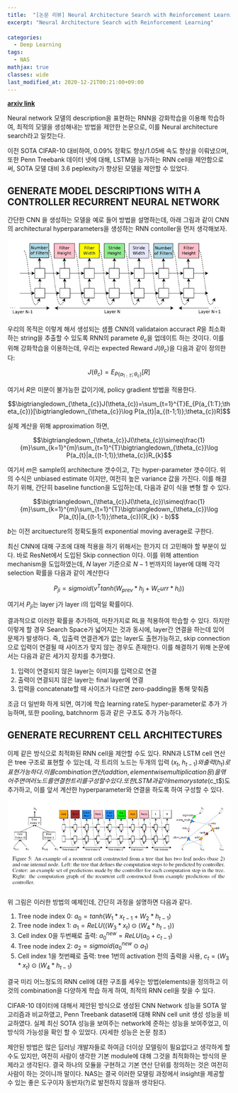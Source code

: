 ```yaml
---
title:  "[논문 리뷰] Neural Architecture Search with Reinforcement Learning"
excerpt: "Neural Architecture Search with Reinforcement Learning"

categories:
  - Deep Learning
tags:
  - NAS
mathjax: true
classes: wide
last_modified_at: 2020-12-21T00:21:00+09:00
---
```


__[arxiv link](https://arxiv.org/pdf/1611.01578.pdf)__

Neural network 모델의 description을 표현하는 RNN을 강화학습을 이용해 학습하여, 최적의 모델을 생성해내는 방법을 제안한 논문으로, 이를 Neural architecture search라고 일컷는다.

이전 SOTA CIFAR-10 대비하여, 0.09% 정확도 향상/1.05배 속도 향상을 이뤄냈으며, 또한 Penn Treebank 데이터 넷에 대해, LSTM을 능가하는 RNN cell을 제안함으로써, SOTA 모델 대비 3.6 peplexity가 향상된 모델을 제안할 수 있었다.

## GENERATE MODEL DESCRIPTIONS WITH A CONTROLLER RECURRENT NEURAL NETWORK
간단한 CNN 을 생성하는 모델을 예로 들어 방법을 설명하는데, 아래 그림과 같이 CNN의 architectural hyperparameters을 생성하는 RNN contoller을 먼저 생각해보자.

![RNN controller가 sample CNN 생성하는 방법](/assets/images/2020-12-27-NAS_with_RL/NAS_RL_CNN_example.jpg)

우리의 목적은 이렇게 해서 생성되는 샘플 CNN의 validataion accuract $R$을 최소화 하는 string을 추출할 수 있도록 RNN의 paramete $\theta_{c}$을 업데이트 하는 것이다. 이를 위해 강화학습을 이용하는데, 우리는 expected Reward $J(\theta_{c})$을 다음과 같이 정의한다:

$$J(\theta_{c})=E_{P(a_{1:T};\theta_{c})}[R]$$

여기서 $R$은 미분이 불가능한 값이기에, policy gradient 방법을 적용한다. 

$$\bigtriangledown_{\theta_{c}}J(\theta_{c})=\sum_{t=1}^{T}E_{P(a_{1:T};\theta_{c})}[\bigtriangledown_{\theta_{c}}\log P(a_{t}|a_{(t-1;1)};\theta_{c})R]$$

실제 계산을 위해 approximation 하면,

$$\bigtriangledown_{\theta_{c}}J(\theta_{c})\simeq\frac{1}{m}\sum_{k=1}^{m}\sum_{t=1}^{T}\bigtriangledown_{\theta_{c}}\log P(a_{t}|a_{(t-1;1)};\theta_{c})R_{k}$$

여기서 $m$은 sample의  architecture 갯수이고, $T$는 hyper-parameter 갯수이다. 위의 수식은 unbiased estimate 이지만, 여전히 높은 variance 값을 가진다. 이를 해결하기 위해, 간단히 baseline function을 도입하는데, 다음과 같이 식을 변형 할 수 있다.

$$\bigtriangledown_{\theta_{c}}J(\theta_{c})\simeq\frac{1}{m}\sum_{k=1}^{m}\sum_{t=1}^{T}\bigtriangledown_{\theta_{c}}\log P(a_{t}|a_{(t-1;1)};\theta_{c})(R_{k} - b)$$

$b$는 이전 arcituecture의 정확도들의 exponential moving average로 구한다.

최신 CNN에 대해 구조에 대해 적용을 하기 위해서는 한가지 더 고민해야 할 부분이 있다. 바로 ResNet에서 도입된 Skip connection 이다. 이를 위해 attention mechanism을 도입하였는데, $N$ layer 기준으로 $N-1$ 번까지의 layer에 대해 각각 selection 확률을 다음과 같이 계산한다

$$P_{ji} = sigmoid(v^{T} tanh(W_{prev}*h_{j} + W_curr * h_{i}))$$

여기서 $P_{ji}$는 layer j가 layer i의 입력일 확률이다.

결과적으로 이러한 확률을 추가하여, 마찬가지로 RL을 적용하여 학습할 수 있다. 하지만 이렇게 할 경우 Search Space가 넓어지는 것과 동시에, layer간 연결을 하는데 있어 문제가 발생하다. 즉, 입출력 연결관계가 없는 layer도 출현가능하고, skip connection으로 입력이 연결될 때 사이즈가 맞지 않는 경우도 존재한다. 이를 해결하기 위해 논문에서는 다음과 같은 세가지 장치를 추가했다.
1. 입력이 연결되지 않은 layer는 이미지를 입력으로 연결
1. 출력이 연결되지 않은 layer는 final layer에 연결
1. 입력을 concatenate할 때 사이즈가 다르면 zero-padding을 통해 맞춰줌

조금 더 일반화 하게 되면, 여기에 학습 learning rate도 hyper-parameter로 추가 가능하며, 또한 pooling, batchnorm 등과 같은 구조도 추가 가능하다.

## GENERATE RECURRENT CELL ARCHITECTURES
이제 같은 방식으로 최적화된 RNN cell을 제안할 수도 있다. RNN과 LSTM cell 연산은 tree 구조로 표현할 수 있는데, 각 트리의 노드는 두개의 입력 ($x_t$, $h_{t-1})와 출력 (h_t)로 표현 가능하다. 이를 combination 연산(addtion, elementwise multiplication 등)을 엮어 주면 여러 노드를 연결한 트리를 구성할 수 있다. 또한 LSTM과 같이 memory state ($c_t$)도 추가하고, 이를 앞서 계산한 hyperparameter와 연결을 하도록 하여 구성할 수 있다. 

![RNN controller가 sample RNN 생성하는 방법](/assets/images/2020-12-27-NAS_with_RL/NAS_RL_RNN_example.jpg)

위 그림은 이러한 방법의 예제인데, 간단히 과정을 설명하면 다음과 같다.
1. Tree node index 0: $a_{0}=tanh(W_{1}*x_{t-1} + W_{2}*h_{t-1})$
1. Tree node index 1: $a_{1}=ReLU((W_{3}*x_{t}) \odot (W_{4}*h_{t-1}))$
1. Cell index 0을 두번째로 출력: $a_{0}^{new}=ReLU(a_{0} + c_{t-1})$
1. Tree node index 2: $a_{2}=sigmoid(a_{0}^{new} \odot a_{1})$
1. Cell index 1을 첫번째로 출력: tree 1번의 activation 전의 출력을 사용, $c_t=(W_3 * x_t) \odot (W_4 * h_{t-1}$)

결국 미리 어느정도의 RNN cell에 대한 구조를 세우는 방법(elements)을 정의하고 이것의 combination을 다양하게 학습 하게 하여, 최적의 RNN cell을 찾을 수 있다.

CIFAR-10 데이터에 대해서 제안된 방식으로 생성된 CNN Network 성능을 SOTA 알고리즘과 비교하였고, Penn Treebank dataset에 대해 RNN cell unit 생성 성능을 비교하였다. 실제 최신 SOTA 성능을 보여주는 network에 준하는 성능을 보여주었고, 이 방식의 가능성을 확인 할 수 있었다. (자세한 성능은 논문 참조)

제안된 방법은 많은 딥러닝 개발자들로 하여금 더이상 모델링이 필요없다고 생각하게 할수도 있지만, 여전히 사람이 생각한 기본 module에 대해 그것을 최적화하는 방식의 문제라고 생각된다. 결국 하나의 모듈을 구현하고 기본 연산 단위를 정의하는 것은 여전히 사람이 하는 것이니까 말이다. NAS는 결국 이러한 모델링 과정에서 insight을 제공할 수 있는 좋은 도구이자 동반자(?)로 발전하지 않을까 생각된다.

